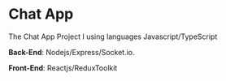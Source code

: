 # Chat App

The Chat App Project I using languages Javascript/TypeScript

**Back-End**:  Nodejs/Express/Socket.io.

**Front-End**: Reactjs/ReduxToolkit
